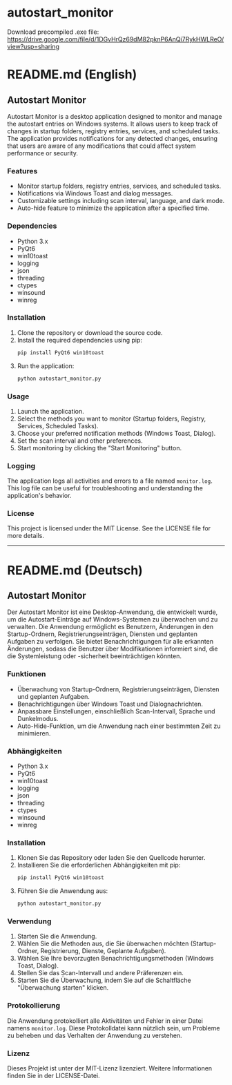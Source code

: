 # autostart_monitor


Download precompiled .exe file:
https://drive.google.com/file/d/1DGvHrQz69dM82pknP6AnQi7RykHWLReO/view?usp=sharing


# README.md (English)

## Autostart Monitor

Autostart Monitor is a desktop application designed to monitor and manage the autostart entries on Windows systems. It allows users to keep track of changes in startup folders, registry entries, services, and scheduled tasks. The application provides notifications for any detected changes, ensuring that users are aware of any modifications that could affect system performance or security.

### Features

- Monitor startup folders, registry entries, services, and scheduled tasks.
- Notifications via Windows Toast and dialog messages.
- Customizable settings including scan interval, language, and dark mode.
- Auto-hide feature to minimize the application after a specified time.

### Dependencies

- Python 3.x
- PyQt6
- win10toast
- logging
- json
- threading
- ctypes
- winsound
- winreg

### Installation

1. Clone the repository or download the source code.
2. Install the required dependencies using pip:
   ```bash
   pip install PyQt6 win10toast
   ```
3. Run the application:
   ```bash
   python autostart_monitor.py
   ```

### Usage

1. Launch the application.
2. Select the methods you want to monitor (Startup folders, Registry, Services, Scheduled Tasks).
3. Choose your preferred notification methods (Windows Toast, Dialog).
4. Set the scan interval and other preferences.
5. Start monitoring by clicking the "Start Monitoring" button.

### Logging

The application logs all activities and errors to a file named `monitor.log`. This log file can be useful for troubleshooting and understanding the application's behavior.

### License

This project is licensed under the MIT License. See the LICENSE file for more details.

---

# README.md (Deutsch)

## Autostart Monitor

Der Autostart Monitor ist eine Desktop-Anwendung, die entwickelt wurde, um die Autostart-Einträge auf Windows-Systemen zu überwachen und zu verwalten. Die Anwendung ermöglicht es Benutzern, Änderungen in den Startup-Ordnern, Registrierungseinträgen, Diensten und geplanten Aufgaben zu verfolgen. Sie bietet Benachrichtigungen für alle erkannten Änderungen, sodass die Benutzer über Modifikationen informiert sind, die die Systemleistung oder -sicherheit beeinträchtigen könnten.

### Funktionen

- Überwachung von Startup-Ordnern, Registrierungseinträgen, Diensten und geplanten Aufgaben.
- Benachrichtigungen über Windows Toast und Dialognachrichten.
- Anpassbare Einstellungen, einschließlich Scan-Intervall, Sprache und Dunkelmodus.
- Auto-Hide-Funktion, um die Anwendung nach einer bestimmten Zeit zu minimieren.

### Abhängigkeiten

- Python 3.x
- PyQt6
- win10toast
- logging
- json
- threading
- ctypes
- winsound
- winreg

### Installation

1. Klonen Sie das Repository oder laden Sie den Quellcode herunter.
2. Installieren Sie die erforderlichen Abhängigkeiten mit pip:
   ```bash
   pip install PyQt6 win10toast
   ```
3. Führen Sie die Anwendung aus:
   ```bash
   python autostart_monitor.py
   ```

### Verwendung

1. Starten Sie die Anwendung.
2. Wählen Sie die Methoden aus, die Sie überwachen möchten (Startup-Ordner, Registrierung, Dienste, Geplante Aufgaben).
3. Wählen Sie Ihre bevorzugten Benachrichtigungsmethoden (Windows Toast, Dialog).
4. Stellen Sie das Scan-Intervall und andere Präferenzen ein.
5. Starten Sie die Überwachung, indem Sie auf die Schaltfläche "Überwachung starten" klicken.

### Protokollierung

Die Anwendung protokolliert alle Aktivitäten und Fehler in einer Datei namens `monitor.log`. Diese Protokolldatei kann nützlich sein, um Probleme zu beheben und das Verhalten der Anwendung zu verstehen.

### Lizenz

Dieses Projekt ist unter der MIT-Lizenz lizenziert. Weitere Informationen finden Sie in der LICENSE-Datei.
